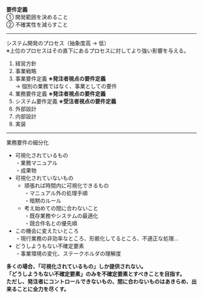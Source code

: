 **要件定義**  
① 開発範囲を決めること  
② 不確実性を減らすこと

---

システム開発のプロセス（抽象度高 → 低）  
※上位のプロセスはその直下にあるプロセスに対してより強い影響を与える。

1. 経営方針
2. 事業戦略
3. 事業要件定義 **※発注者視点の要件定義**  
   → 個別の業務ではなく、事業としての要件
4. 業務要件定義 **※発注者視点の要件定義**
5. システム要件定義 **※受注者視点の要件定義**
6. 外部設計
7. 内部設計
8. 実装

---

業務要件の細分化

- 可視化されているもの  
  ・業務マニュアル  
  ・成果物
- 可視化されていないもの
  - 頑張れば時間内に可視化できるもの  
    ・マニュアル外の処理手順  
    ・暗黙のルール
  - 考え始めての間に合わないこと  
    ・既存業務やシステムの最適化  
    ・競合件名との優先順
- この機会に変えたいところ  
  ・現行業務の非効率なところ、形骸化してるところ、不適正な処理...
- どうしようもない不確定要素  
  ・事業環境の変化、ステークホルダの理解度

**多くの場合、「可視化されているもの」しか提供されない。**  
**「どうしようもない不確定要素」のみを不確定要素とすべきことを目指す。**  
**ただし、発注者にコントロールできないもの、間に合わないものはあきらめ、出来ることに全力を尽くす。**
